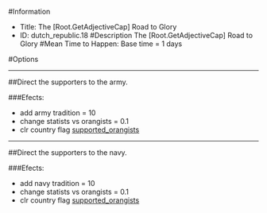 #Information
 - Title: The [Root.GetAdjectiveCap] Road to Glory
 - ID: dutch_republic.18
#Description
The [Root.GetAdjectiveCap] Road to Glory
#Mean Time to Happen:
Base time = 1 days

#Options

___
##Direct the supporters to the army.

###Efects:<ul><li>add army tradition = 10</li><li>change statists vs orangists = 0.1</li><li>clr country flag [supported_orangists](../flags/supported_orangists.md)</li></ul>

___
##Direct the supporters to the navy.

###Efects:<ul><li>add navy tradition = 10</li><li>change statists vs orangists = 0.1</li><li>clr country flag [supported_orangists](../flags/supported_orangists.md)</li></ul>
